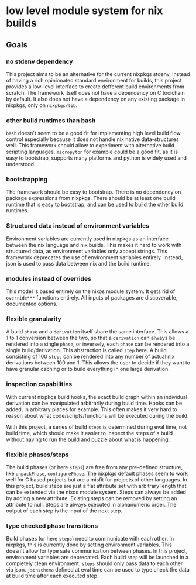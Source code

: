 # low level module system for nix builds

## Goals

### no stdenv dependency
This project aims to be an alternative for the current nixpkgs stdenv.
Instead of having a rich opinionated standard environment for builds, this project provides a low-level interface to create defferent build environments from scratch. The framework itself does not have a dependency on C toolchain by default. It also does not have a dependency on any existing package in nixpkgs, only on `nixpkgs/lib`.

### other build runtimes than bash
`bash` doesn't seem to be a good fit for implementing high level build flow control especially because it does not handle nix native data-structures well. This framework should allow to experiment with alternative build scripting languages. `micropyton` for example could be a good fit, as it is easy to bootstrap, supports many platforms and python is widely used and understood.

### bootstrapping
The framework should be easy to bootstrap. There is no dependency on package expressions from nixpkgs. There should be at least one build runtime that is easy to bootstrap, and can be used to build the other build runtimes.

### Structured data instead of environment variables
Environment variables are currently used in nixpkgs as an interface between the nix language and nix builds. This makes it hard to work with structured data, as environment variables only accept strings.
This framework deprecates the use of environment variables entirely. Instead, json is used to pass data between nix and the build runtime.

### modules instead of overrides
This model is based entirely on the nixos module system. It gets rid of `override***` functions entirely. All inputs of packages are discoverable, documented options.

### flexible granularity
A build `phase` and a `derivation` itself share the same interface. This allows a 1 to 1 conversion between the two, so that a `derivation` can always be rendered into a single `phase`, or inversely, each `phase` can be rendered into a single build/derivation. This abstraction is called `step` here. A build consisting of 100 `steps` can be rendered into any number of actual nix derivations between 100 and 1. This allows the user to decide if they want to have granular caching or to build everything in one large derivation.

### inspection capabilities
With current nixpkgs build hooks, the exact build graph within an individual derivation can be manipulated arbitrarily during build time. Hooks can be added, in arbitrary places for example. This often makes it very hard to reason about what code/scripts/functions will be executed during the build.

With this project, a series of build `steps` is determined during eval time, not build time, which should make it easier to inspect the steps of a build without having to run the build and puzzle about what is happening.

### flexible phases/steps
The build phases (or here `steps`) are free from any pre-defined structure, like `unpackPhase`, `configurePhase`. The nixpkgs default phases seem to work well for C based projects but are a misfit for projects of other languages.
In this project, build steps are just a flat attribute set with arbitrary length that can be extended via the nixos module system. Steps can always be added by adding a new attribute. Existing steps can be removed by setting an attribute to null. Steps are always executed in alphanumeric order. The output of each step is the input of the next step.

### type checked phase transitions
Build phases (or here `steps`) need to communicate with each other. In nixpkgs, this is currently done by setting environment variables. This doesn't allow for type safe communication between phases.
In this project, environment variables are deprecated. Each build `step` will be launched in a completely clean environment. `steps` should only pass data to each other via json. `jsonschema` defined at eval time can be used to type check the data at build time after each executed step.
